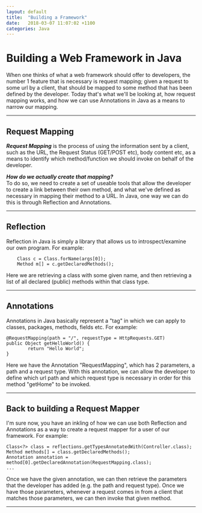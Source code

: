```yaml
---
layout: default
title:  "Building a Framework"
date:   2018-03-07 11:07:02 +1100
categories: Java
---
```


# [](#header-1) Building a Web Framework in Java
When one thinks of what a web framework should offer to developers,
the number 1 feature that is necessary is request mapping; given a
request to some url by a client, that should be mapped to some method
that has been defined by the developer. Today that's what we'll be looking at,
how request mapping works, and how we can use Annotations in Java as a means
to narrow our mapping.

* * *

## [](#header-2) Request Mapping
***Request Mapping*** is the process of using the information sent by a client,
such as the URL, the Request Status (GET/POST etc), body content etc, as a
means to identify which method/function we should invoke on behalf of the
developer.   

***How do we actually create that mapping?***  
To do so, we need to create a set of useable tools that allow the developer to
create a link between their own method, and what we've defined as necessary
in mapping their method to a URL. In Java, one way we can do this is through
Reflection and Annotations.  

* * *

## [](#header-2) Reflection
Reflection in Java is simply a library that allows us to introspect/examine our own
program. For example:   
```
    Class c = Class.forName(args[0]);
    Method m[] = c.getDeclaredMethods();
```

Here we are retrieving a class with some given name, and then retrieving a list
of all declared (public) methods within that class type.

* * *

## [](#header-2) Annotations
Annotations in Java basically represent a "tag" in which we can apply to classes,
packages, methods, fields etc. For example:   

```
@RequestMapping(path = "/", requestType = HttpRequests.GET)
public Object getHelloWorld() {
        return "Hello World";
}
```

Here we have the Annotation "RequestMapping", which has 2 parameters, a path and
a request type. With this annotation, we can allow the developer to define which
url path and which request type is necessary in order for this method "getHome" to be
invoked.   

* * *

## [](#header-2) Back to building a Request Mapper
I'm sure now, you have an inkling of how we can use both Reflection and Annotations
as a way to create a request mapper for a user of our framework. For example:  

```
Class<?> class = reflections.getTypesAnnotatedWith(Controller.class);
Method methods[] = class.getDeclaredMethods();
Annotation annotation = method[0].getDeclaredAnnotation(RequestMapping.class);
...

```

Once we have the given annotation, we can then retrieve the parameters that
the developer has added (e.g. the path and request type). Once we have those parameters,
whenever a request comes in from a client that matches those parameters, we can then
invoke that given method.

* * *
